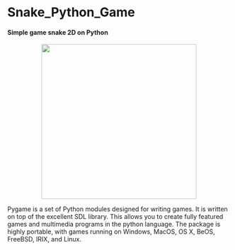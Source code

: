 # Snake_Python_Game 
#### Simple game snake 2D on Python

<p align="center">
  <img src="https://upload.wikimedia.org/wikipedia/commons/a/a9/Pygame_logo.gif" width="350" alt="">
</p>

Pygame is a set of Python modules designed for writing games. It is written on top of the excellent SDL library. This allows you to create fully featured games and multimedia programs in the python language. The package is highly portable, with games running on Windows, MacOS, OS X, BeOS, FreeBSD, IRIX, and Linux.


